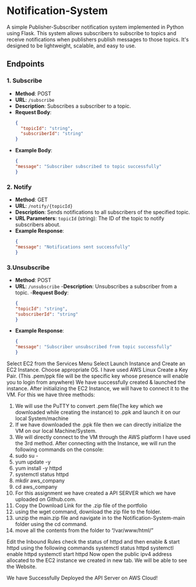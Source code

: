 # Notification-System
A simple Publisher-Subscriber notification system implemented in Python using Flask. This system allows subscribers to subscribe to topics and receive notifications when publishers publish messages to those topics. It's designed to be lightweight, scalable, and easy to use.

## Endpoints

### 1. Subscribe
- **Method**: POST
- **URL**: `/subscribe`
- **Description**: Subscribes a subscriber to a topic.
- **Request Body**:
  ```json
  {
    "topicId": "string",
    "subscriberId": "string"
  }
- **Example Body**:
  ```json
  {
  "message": "Subscriber subscribed to topic successfully"
  }
### 2. Notify
- **Method**: GET
- **URL**: `/notify/{topicId}`
- **Description**: Sends notifications to all subscribers of the specified topic.
- **URL Parameters**: `topicId` (string): The ID of the topic to notify subscribers about.
- **Example Response**:
  ```json
  {
  "message": "Notifications sent successfully"
  }
### 3.Unsubscribe
- **Method**: POST
- **URL**: `/unsubscribe`
-**Description**: Unsubscribes a subscriber from a topic.
-**Request Body**:
  ```json
  {
  "topicId": "string",
  "subscriberId": "string"
  }
- **Example Response**:
  ```json
  {
  "message": "Subscriber unsubscribed from topic successfully"
  }

Select EC2 from the Services Menu
Select Launch Instance and Create an EC2 Instance. 
Choose appropriate OS. I have used AWS Linux
Create a Key Pair. (This .pem/ppk file will be the specific key whose presence will enable you to login from anywhere)
We have successfully created & launched the instance.
After initializing the EC2 Instance, we will have to connect it to the VM.
For this we have three methods:
 1. We will use the PuTTY to convert .pem file(The key which we downloaded while creating the instance) to .ppk and launch it on our local  System/machine
 2. If we have downloaded the .ppk file then we can directly initialize the VM on our local Machine/System.
 3. We will directly connect to the VM through the AWS platform
 I have used the 3rd method.
 After connecting with the Instance, we will run the following commands on the console:
 1. sudo su -
 2. yum update -y
 3. yum install -y httpd
 4. systemctl status httpd
 5. mkdir aws_company
 6. cd aws_company
 7. For this assignment we have created a API SERVER which we have uploaded on Github.com.
 8. Copy the Download Link for the .zip file of the portfolio
 9. using the wget command, download the zip file to the folder.
 10. unzip the main.zip file and navigate in to the Notification-System-main folder using the cd command.
 11. move all the contents from the folder to “/var/www/html/”

Edit the Inbound Rules
check the status of httpd and then enable & start httpd using the following commands
  systemctl status httpd
  systemctl enable httpd
  systemctl start httpd
Now open the public ipv4 address allocated to the EC2 instance we created in new tab. We will be able to see the Website.

We have Successfully Deployed the API Server on AWS Cloud!

  

